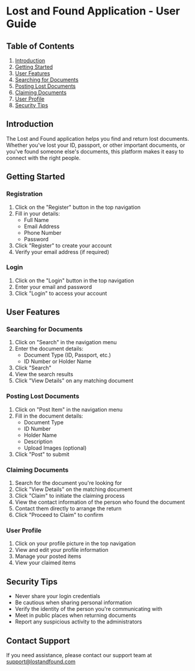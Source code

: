 # Lost and Found Application - User Guide

## Table of Contents
1. [Introduction](#introduction)
2. [Getting Started](#getting-started)
3. [User Features](#user-features)
4. [Searching for Documents](#searching-for-documents)
5. [Posting Lost Documents](#posting-lost-documents)
6. [Claiming Documents](#claiming-documents)
7. [User Profile](#user-profile)
8. [Security Tips](#security-tips)

## Introduction
The Lost and Found application helps you find and return lost documents. Whether you've lost your ID, passport, or other important documents, or you've found someone else's documents, this platform makes it easy to connect with the right people.

## Getting Started

### Registration
1. Click on the "Register" button in the top navigation
2. Fill in your details:
   - Full Name
   - Email Address
   - Phone Number
   - Password
3. Click "Register" to create your account
4. Verify your email address (if required)

### Login
1. Click on the "Login" button in the top navigation
2. Enter your email and password
3. Click "Login" to access your account

## User Features

### Searching for Documents
1. Click on "Search" in the navigation menu
2. Enter the document details:
   - Document Type (ID, Passport, etc.)
   - ID Number or Holder Name
3. Click "Search"
4. View the search results
5. Click "View Details" on any matching document

### Posting Lost Documents
1. Click on "Post Item" in the navigation menu
2. Fill in the document details:
   - Document Type
   - ID Number
   - Holder Name
   - Description
   - Upload Images (optional)
3. Click "Post" to submit

### Claiming Documents
1. Search for the document you're looking for
2. Click "View Details" on the matching document
3. Click "Claim" to initiate the claiming process
4. View the contact information of the person who found the document
5. Contact them directly to arrange the return
6. Click "Proceed to Claim" to confirm

### User Profile
1. Click on your profile picture in the top navigation
2. View and edit your profile information
3. Manage your posted items
4. View your claimed items

## Security Tips
- Never share your login credentials
- Be cautious when sharing personal information
- Verify the identity of the person you're communicating with
- Meet in public places when returning documents
- Report any suspicious activity to the administrators

## Contact Support
If you need assistance, please contact our support team at support@lostandfound.com 